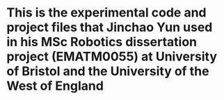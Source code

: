 # This is the experimental code and project files that Jinchao Yun used in his MSc Robotics dissertation project (EMATM0055) at University of Bristol and the University of the West of England
